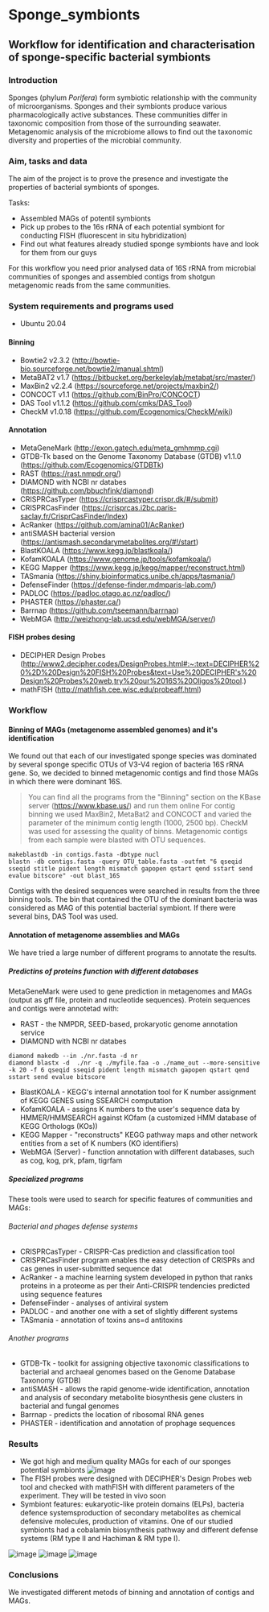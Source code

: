 # Sponge_symbionts

## Workflow for identification and characterisation of sponge-specific bacterial symbionts

### Introduction
Sponges (phylum *Porifera*) form symbiotic relationship with the community of microorganisms. Sponges and their symbionts produce various pharmacologically active substances. These communities differ in taxonomic composition from those of the surrounding seawater. Metagenomic analysis of the microbiome allows to find out the taxonomic diversity and properties of the microbial community.
### Aim, tasks and data
The aim of the project is to prove the presence and investigate the properties of bacterial symbionts of sponges.

Tasks:
+ Assembled MAGs of potentil symbionts
+ Pick up probes to the 16s rRNA of each potential symbiont for conducting FISH (fluorescent in situ hybridization)
+ Find out what features already studied sponge symbionts have and look for them from our guys

For this workflow you need prior analysed data of 16S rRNA from microbial communities of sponges and assembled contigs from shotgun metagenomic reads from the same communities.

### System requirements and programs used
* Ubuntu 20.04
#### Binning
* Bowtie2 v2.3.2 (http://bowtie-bio.sourceforge.net/bowtie2/manual.shtml)
* MetaBAT2 v1.7 (https://bitbucket.org/berkeleylab/metabat/src/master/)
* MaxBin2 v2.2.4 (https://sourceforge.net/projects/maxbin2/)
* CONCOCT v1.1 (https://github.com/BinPro/CONCOCT)
* DAS Tool v1.1.2 (https://github.com/cmks/DAS_Tool)
* CheckM v1.0.18 (https://github.com/Ecogenomics/CheckM/wiki)
#### Annotation
* MetaGeneMark (http://exon.gatech.edu/meta_gmhmmp.cgi)
* GTDB-Tk based on the Genome Taxonomy Database (GTDB) v1.1.0 (https://github.com/Ecogenomics/GTDBTk)
* RAST (https://rast.nmpdr.org/)
* DIAMOND with NCBI nr databes (https://github.com/bbuchfink/diamond)
* CRISPRCasTyper (https://crisprcastyper.crispr.dk/#/submit)
* CRISPRCasFinder (https://crisprcas.i2bc.paris-saclay.fr/CrisprCasFinder/Index)
* AcRanker (https://github.com/amina01/AcRanker)
* antiSMASH bacterial version (https://antismash.secondarymetabolites.org/#!/start)
* BlastKOALA (https://www.kegg.jp/blastkoala/)
* KofamKOALA (https://www.genome.jp/tools/kofamkoala/)
* KEGG Mapper (https://www.kegg.jp/kegg/mapper/reconstruct.html)
* TASmania (https://shiny.bioinformatics.unibe.ch/apps/tasmania/)
* DefenseFinder (https://defense-finder.mdmparis-lab.com/)
* PADLOC (https://padloc.otago.ac.nz/padloc/)
* PHASTER (https://phaster.ca/)
* Barrnap (https://github.com/tseemann/barrnap)
* WebMGA (http://weizhong-lab.ucsd.edu/webMGA/server/)
#### FISH probes desing
* DECIPHER Design Probes (http://www2.decipher.codes/DesignProbes.html#:~:text=DECIPHER%20%2D%20Design%20FISH%20Probes&text=Use%20DECIPHER's%20Design%20Probes%20web,try%20our%2016S%20Oligos%20tool.)
* mathFISH (http://mathfish.cee.wisc.edu/probeaff.html)

### Workflow
#### Binning of MAGs (metagenome assembled genomes) and it's identification
We found out that each of our investigated sponge species was dominated by several sponge specific OTUs of V3-V4 region of bacteria 16S rRNA gene. So, we decided to binned metagenomic contigs and find those MAGs in which there were dominant 16S.
> You can find all the programs from the "Binning" section on the KBase server (https://www.kbase.us/) and run them online
For contig binning we used MaxBin2, MetaBat2 and CONCOCT and varied the parameter of the minimum contig length (1000, 2500 bp). CheckM was used for assessing the quality of binns.
Metagenomic contigs from each sample were blasted with OTU sequences. 

```
makeblastdb -in contigs.fasta -dbtype nucl
blastn -db contigs.fasta -query OTU_table.fasta -outfmt "6 qseqid sseqid stitle pident length mismatch gapopen qstart qend sstart send evalue bitscore" -out blast_16S

```
Contigs with the desired sequences were searched in results from the three binning tools. The bin that contained the OTU of the dominant bacteria was considered as MAG of this potential bacterial symbiont. If there were several bins, DAS Tool was used. 

#### Annotation of metagenome assemblies and MAGs
We have tried a large number of different programs to annotate the results.

##### Predictins of proteins function with different databases
MetaGeneMark were used to gene prediction in metagenomes and MAGs (output as gff file, protein and nucleotide sequences).
Protein sequences and contigs were annotetad with:
* RAST - the NMPDR, SEED-based, prokaryotic genome annotation service
* DIAMOND with NCBI nr databes

```
diamond makedb --in ./nr.fasta -d nr
diamond blastx -d  ./nr -q ./myfile.faa -o ./name_out --more-sensitive -k 20 -f 6 qseqid sseqid pident length mismatch gapopen qstart qend sstart send evalue bitscore

```
* BlastKOALA - KEGG's internal annotation tool for K number assignment of KEGG GENES using SSEARCH computation
* KofamKOALA - assigns K numbers to the user's sequence data by HMMER/HMMSEARCH against KOfam (a customized HMM database of KEGG Orthologs (KOs))
* KEGG Mapper - "reconstructs" KEGG pathway maps and other network entities from a set of K numbers (KO identifiers)
* WebMGA (Server) - function annotation with different databases, such as cog, kog, prk, pfam, tigrfam

##### Specialized programs
These tools were used to search for specific features of communities and MAGs:
###### Bacterial and phages defense systems
* CRISPRCasTyper - CRISPR-Cas prediction and classification tool
* CRISPRCasFinder program enables the easy detection of CRISPRs and cas genes in user-submitted sequence dat
* AcRanker - a machine learning system developed in python that ranks proteins in a proteome as per their Anti-CRISPR tendencies predicted using sequence features
* DefenseFinder - analyses of antiviral system
* PADLOC - and another one with a set of slightly different systems
* TASmania - annotation of toxins ans=d antitoxins
###### Another programs
* GTDB-Tk - toolkit for assigning objective taxonomic classifications to bacterial and archaeal genomes based on the Genome Database Taxonomy (GTDB)
* antiSMASH - allows the rapid genome-wide identification, annotation and analysis of secondary metabolite biosynthesis gene clusters in bacterial and fungal genomes
* Barrnap - predicts the location of ribosomal RNA genes
* PHASTER - identification and annotation of prophage sequences

### Results
+ We got high and medium quality MAGs for each of our sponges potential symbionts
![image](https://user-images.githubusercontent.com/90505680/171190421-e53ad8bf-5fe2-4912-bd53-3a25834a2664.png)
+ The FISH probes were designed with DECIPHER's Design Probes web tool and checked with mathFISH with different parameters of the experiment. They will be tested in vivo soon
+ Symbiont features: eukaryotic-like protein domains (ELPs), bacteria defence systemsproduction of secondary metabolites as chemical defensive molecules,  production of vitamins. One of our studied symbionts had a сobalamin biosynthesis pathway and different defense systems (RM type II and Hachiman & RM type I).

![image](https://user-images.githubusercontent.com/90505680/171189727-049fd3d8-80d0-406e-aeb1-eee471ccdf7b.png)
![image](https://user-images.githubusercontent.com/90505680/171189750-1513aec4-d566-4f6b-a351-e5627a87e3df.png)
![image](https://user-images.githubusercontent.com/90505680/171189767-11ff0875-9d3e-4de9-bb51-b30fa58ddeb3.png)

### Conclusions
We investigated different metods of binning and annotation of contigs and MAGs.
